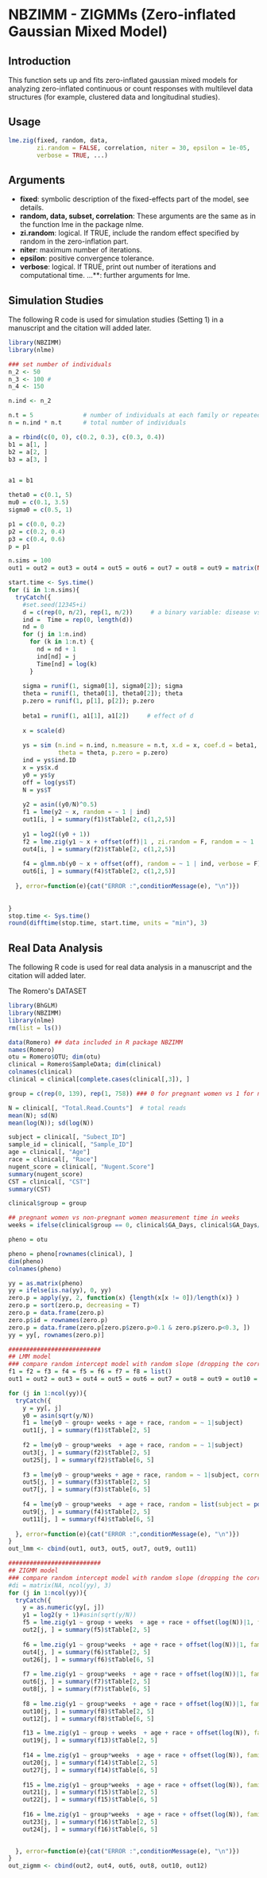 
# NBZIMM - ZIGMMs (Zero-inflated Gaussian Mixed Model)

## Introduction

This function sets up and fits zero-inflated gaussian mixed models for analyzing zero-inflated continuous or count responses with multilevel data structures (for example, clustered data and longitudinal studies).

## Usage
```r
lme.zig(fixed, random, data, 
        zi.random = FALSE, correlation, niter = 30, epsilon = 1e-05, 
        verbose = TRUE, ...) 
```
## Arguments

- **fixed**: symbolic description of the fixed-effects part of the model, see details.
- **random, data, subset, correlation**: These arguments are the same as in the function lme in the package nlme.
- **zi.random**: logical. If TRUE, include the random effect specified by random in the zero-inflation part.
- **niter**: maximum number of iterations.
- **epsilon**: positive convergence tolerance.
- **verbose**: logical. If TRUE, print out number of iterations and computational time.
...**: further arguments for lme.

## Simulation Studies
The following R code is used for simulation studies (Setting 1) in a manuscript and the citation will added later.

```r
library(NBZIMM)
library(nlme)

### set number of individuals
n_2 <- 50
n_3 <- 100 # 
n_4 <- 150

n.ind <- n_2

n.t = 5              # number of individuals at each family or repeated measures
n = n.ind * n.t      # total number of individuals

a = rbind(c(0, 0), c(0.2, 0.3), c(0.3, 0.4))
b1 = a[1, ]
b2 = a[2, ]
b3 = a[3, ]


a1 = b1                    

theta0 = c(0.1, 5)      
mu0 = c(0.1, 3.5)        
sigma0 = c(0.5, 1)

p1 = c(0.0, 0.2)           
p2 = c(0.2, 0.4)           
p3 = c(0.4, 0.6)
p = p1

n.sims = 100
out1 = out2 = out3 = out4 = out5 = out6 = out7 = out8 = out9 = matrix(NA, n.sims, 3)

start.time <- Sys.time()
for (i in 1:n.sims){
  tryCatch({
    #set.seed(12345+i)    
    d = c(rep(0, n/2), rep(1, n/2))     # a binary variable: disease vs. healthy
    ind =  Time = rep(0, length(d))
    nd = 0
    for (j in 1:n.ind)
      for (k in 1:n.t) {
        nd = nd + 1
        ind[nd] = j   
        Time[nd] = log(k)
      } 
    
    sigma = runif(1, sigma0[1], sigma0[2]); sigma
    theta = runif(1, theta0[1], theta0[2]); theta
    p.zero = runif(1, p[1], p[2]); p.zero
    
    beta1 = runif(1, a1[1], a1[2])     # effect of d
    
    x = scale(d)
    
    ys = sim (n.ind = n.ind, n.measure = n.t, x.d = x, coef.d = beta1, tau.d = sigma, tau.z = 0,
              theta = theta, p.zero = p.zero)
    ind = ys$ind.ID
    x = ys$x.d
    y0 = ys$y
    off = log(ys$T)
    N = ys$T
    
    y2 = asin((y0/N)^0.5)
    f1 = lme(y2 ~ x, random = ~ 1 | ind) 
    out1[i, ] = summary(f1)$tTable[2, c(1,2,5)]
    
    y1 = log2((y0 + 1))
    f2 = lme.zig(y1 ~ x + offset(off)|1 , zi.random = F, random = ~ 1 | ind, verbose = F) 
    out4[i, ] = summary(f2)$tTable[2, c(1,2,5)]
    
    f4 = glmm.nb(y0 ~ x + offset(off), random = ~ 1 | ind, verbose = F) 
    out6[i, ] = summary(f4)$tTable[2, c(1,2,5)]    
    
  }, error=function(e){cat("ERROR :",conditionMessage(e), "\n")})
  
  
}
stop.time <- Sys.time()
round(difftime(stop.time, start.time, units = "min"), 3)

```

## Real Data Analysis
The following R code is used for real data analysis in a manuscript and the citation will added later.

The Romero's DATASET
```r
library(BhGLM)
library(NBZIMM)
library(nlme)
rm(list = ls())

data(Romero) ## data included in R package NBZIMM
names(Romero)
otu = Romero$OTU; dim(otu)
clinical = Romero$SampleData; dim(clinical)
colnames(clinical)
clinical = clinical[complete.cases(clinical[,3]), ]

group = c(rep(0, 139), rep(1, 758)) ### 0 for pregnant women vs 1 for non-pregnant women

N = clinical[, "Total.Read.Counts"]  # total reads
mean(N); sd(N)
mean(log(N)); sd(log(N))

subject = clinical[, "Subect_ID"]
sample_id = clinical[, "Sample_ID"]
age = clinical[, "Age"]
race = clinical[, "Race"]
nugent_score = clinical[, "Nugent.Score"]
summary(nugent_score)
CST = clinical[, "CST"]
summary(CST)

clinical$group = group

## pregnant women vs non-pregnant women measurement time in weeks
weeks = ifelse(clinical$group == 0, clinical$GA_Days, clinical$GA_Days/7)

pheno = otu

pheno = pheno[rownames(clinical), ]
dim(pheno)
colnames(pheno)

yy = as.matrix(pheno)  
yy = ifelse(is.na(yy), 0, yy)
zero.p = apply(yy, 2, function(x) {length(x[x != 0])/length(x)} )
zero.p = sort(zero.p, decreasing = T)
zero.p = data.frame(zero.p)
zero.p$id = rownames(zero.p)
zero.p = data.frame(zero.p[zero.p$zero.p>0.1 & zero.p$zero.p<0.3, ])
yy = yy[, rownames(zero.p)]

##########################
## LMM model
### compare random intercept model with random slope (dropping the correlation between random intercept and slope) model
f1 = f2 = f3 = f4 = f5 = f6 = f7 = f8 = list()
out1 = out2 = out3 = out4 = out5 = out6 = out7 = out8 = out9 = out10 = out11 = out12 = matrix(NA, ncol(yy), 1)

for (j in 1:ncol(yy)){
  tryCatch({
    y = yy[, j]
    y0 = asin(sqrt(y/N))
    f1 = lme(y0 ~ group+ weeks + age + race, random = ~ 1|subject)
    out1[j, ] = summary(f1)$tTable[2, 5]
    
    f2 = lme(y0 ~ group*weeks  + age + race, random = ~ 1|subject)
    out3[j, ] = summary(f2)$tTable[2, 5]
    out25[j, ] = summary(f2)$tTable[6, 5]
    
    f3 = lme(y0 ~ group*weeks + age + race, random = ~ 1|subject, correlation = corAR1())
    out5[j, ] = summary(f3)$tTable[2, 5]
    out7[j, ] = summary(f3)$tTable[6, 5]
    
    f4 = lme(y0 ~ group*weeks  + age + race, random = list(subject = pdDiag(~weeks)))
    out9[j, ] = summary(f4)$tTable[2, 5]
    out11[j, ] = summary(f4)$tTable[6, 5]
    
  }, error=function(e){cat("ERROR :",conditionMessage(e), "\n")})
}
out_lmm <- cbind(out1, out3, out5, out7, out9, out11)

##########################
## ZIGMM model
### compare random intercept model with random slope (dropping the correlation between random intercept and slope) model
#di = matrix(NA, ncol(yy), 3)
for (j in 1:ncol(yy)){
  tryCatch({
    y = as.numeric(yy[, j])
    y1 = log2(y + 1)#asin(sqrt(y/N))
    f5 = lme.zig(y1 ~ group + weeks  + age + race + offset(log(N))|1, family = "zig", random = ~ 1|subject)
    out2[j, ] = summary(f5)$tTable[2, 5]
    
    f6 = lme.zig(y1 ~ group*weeks  + age + race + offset(log(N))|1, family = "zig", random = ~ 1|subject)
    out4[j, ] = summary(f6)$tTable[2, 5]
    out26[j, ] = summary(f6)$tTable[6, 5]
    
    f7 = lme.zig(y1 ~ group*weeks  + age + race + offset(log(N))|1, family = "zig", random = ~ 1|subject, correlation = corAR1())
    out6[j, ] = summary(f7)$tTable[2, 5]
    out8[j, ] = summary(f7)$tTable[6, 5]
    
    f8 = lme.zig(y1 ~ group*weeks  + age + race + offset(log(N))|1, family = "zig", random = list(subject = pdDiag(~weeks)))
    out10[j, ] = summary(f8)$tTable[2, 5]
    out12[j, ] = summary(f8)$tTable[6, 5]

    f13 = lme.zig(y1 ~ group + weeks  + age + race + offset(log(N)), family = "zig", random = ~ 1|subject)
    out19[j, ] = summary(f13)$tTable[2, 5]
    
    f14 = lme.zig(y1 ~ group*weeks  + age + race + offset(log(N)), family = "zig", random = ~ 1|subject)
    out20[j, ] = summary(f14)$tTable[2, 5]
    out27[j, ] = summary(f14)$tTable[6, 5]
    
    f15 = lme.zig(y1 ~ group*weeks  + age + race + offset(log(N)), family = "zig", random = ~ 1|subject, correlation = corAR1())
    out21[j, ] = summary(f15)$tTable[2, 5]
    out22[j, ] = summary(f15)$tTable[6, 5]
    
    f16 = lme.zig(y1 ~ group*weeks  + age + race + offset(log(N)), family = "zig", random = list(subject = pdDiag(~weeks)))
    out23[j, ] = summary(f16)$tTable[2, 5]
    out24[j, ] = summary(f16)$tTable[6, 5]

    
  }, error=function(e){cat("ERROR :",conditionMessage(e), "\n")})
}
out_zigmm <- cbind(out2, out4, out6, out8, out10, out12)
```
